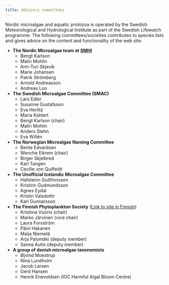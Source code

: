 ```yaml
---
title: Advisory committees
---
```


Nordic microalgae and aquatic protozoa is operated by the Swedish Meteorological and Hydrological Institute as part of the Swedish Lifewatch programme. The following committees/societies contributes to species lists and gives advice on the content and functionality of the web site:

* __The Nordic Microalgae team at [SMHI](http://www.smhi.se/Kontakt/SMHIs-lokalkontor/smhi-goteborg-1.6449)__
    * Bengt Karlson
    * Malin Mohlin
    * Ann-Turi Skjevik
    * Marie Johansen
    * Patrik Strömberg
    * Arnold Andreasson
    * Andreas Loo
* __The Swedish Microalgae Committee (SMAC)__
    * Lars Edler
    * Susanne Gustafsson
    * Eva Herlitz
    * Maria Kahlert
    * Bengt Karlson (chair)
    * Malin Mohlin
    * Anders Stehn
    * Eva Willén
* __The Norwegian Microalgae Naming Committee__
    * Bente Edvardsen
    * Wenche Eikrem (chair)
    * Birger Skjelbred
    * Karl Tangen
    * Cecilie von Quilfeldt
* __The Unofficial Icelandic Microalgae Committee__
    * Hafsteinn Guðfinnsson
    * Kristinn Gudmundsson
    * Agnes Eydal
    * Kristin Valsdottir
    * Karl Gunnarsson
* __The Finnish Phytoplankton Society__ ([Link to site in Finnish](http://www.kasviplanktonseura.fi/))
    * Kristiina Vuorio (chair)
    * Marko Järvinen  (vice chair)
    * Laura Forsström
    * Päivi Hakanen
    * Maija Niemelä
    * Arja Palomäki (deputy member)
    * Sanna Autio (deputy member)
* __A group of danish microalgae taxonomists__
    * Øjvind Moestrup
    * Nina Lundholm
    * Jacob Larsen
    * Gerd Hansen
    * Henrik Enevoldsen (IOC Harmful Algal Bloom Centre)
